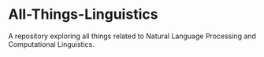 # All-Things-Linguistics
A repository exploring all things related to Natural Language Processing and Computational Linguistics.
